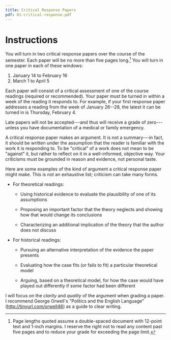 ```yaml
---
title: Critical Response Papers
pdf: 01-critical-response.pdf
---
```


# Instructions

You will turn in two critical response papers over the course of the semester.  Each paper will be no more than five pages long.[^page-lengths]  You will turn in one paper in each of these windows:

  1. January 14 to February 16
  2. March 1 to April 5

Each paper will consist of a critical assessment of one of the course readings (required or recommended).  Your paper must be turned in within a week of the reading it responds to.  For example, if your first response paper addresses a reading from the week of January 26--28, the latest it can be turned in is Thursday, February 4.

[^page-lengths]: Page lengths quoted assume a double-spaced document with 12-point text and 1-inch margins.  I reserve the right not to read any content past five pages and to reduce your grade for exceeding the page limit.

Late papers will not be accepted---and thus will receive a grade of zero---unless you have documentation of a medical or family emergency.

A critical response paper makes an argument.  It is not a summary---in fact, it should be written under the assumption that the reader is familiar with the work it is responding to.  To be "critical" of a work does not mean to be "against" it, but rather to reflect on it in a well-informed, objective way.  Your criticisms must be grounded in reason and evidence, not personal taste.

Here are some examples of the kind of argument a critical response paper might make.  This is not an exhaustive list; criticism can take many forms.

* For theoretical readings:

    * Using historical evidence to evaluate the plausibility of one of its assumptions

    * Proposing an important factor that the theory neglects and showing how that would change its conclusions

    * Characterizing an additional implication of the theory that the author does not discuss

* For historical readings:

    * Pursuing an alternative interpretation of the evidence the paper presents

    * Evaluating how the case fits (or fails to fit) a particular theoretical model

    * Arguing, based on a theoretical model, for how the case would have played out differently if some factor had been different

I will focus on the *clarity* and *quality* of the argument when grading a paper.  I recommend George Orwell's "Politics and the English Language" (<http://tinyurl.com/orwell46>) as a guide to clear writing.
